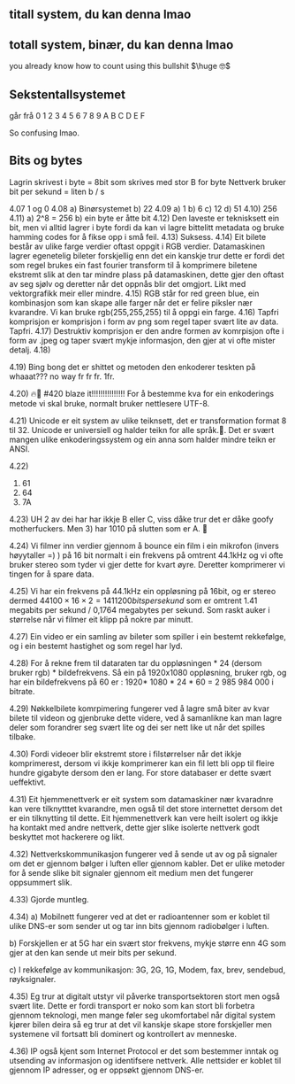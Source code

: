## titall system, du kan denna lmao
## totall system, binær, du kan denna lmao

you already know how to count using this bullshit
$\huge 🤓$



## Sekstentallsystemet
går frå
0
1
2
3
4
5
6
7
8
9
A
B
C
D
E
F


So confusing lmao.

## Bits og bytes
Lagrin skrivest i byte = 8bit som skrives med stor B for byte
Nettverk bruker bit per sekund = liten b / s

4.07
1 og 0
4.08
a) Binørsystemet
b) 22
4.09
a)
1
b) 6
c) 12
d) 51
4.10)
256
4.11)
a) 2^8 = 256
b) ein byte er åtte bit
4.12)
Den laveste er teknisksett ein bit, men vi alltid lagrer i byte fordi da kan vi lagre bittelitt metadata og bruke hamming codes for å fikse opp i små feil.
4.13)
Suksess.
4.14)
Eit bilete består av ulike farge verdier oftast oppgit i RGB verdier.
Datamaskinen lagrer egenetelig bileter forskjellig enn det ein kanskje trur dette er fordi det som regel brukes ein fast fourier transform til å komprimere biletene ekstremt slik at den tar mindre plass på datamaskinen, dette gjer den oftast av seg sjølv og deretter når det oppnås blir det omgjort. Likt med vektorgrafikk meir eller mindre.
4.15)
RGB står for red green blue, ein kombinasjon som kan skape alle farger når det er felire piksler nær kvarandre. Vi kan bruke rgb(255,255,255) til å oppgi ein farge.
4.16)
Tapfri komprisjon er komprisjon i form av png som regel taper svært lite av data. Tapfri. 
4.17)
Destruktiv komprisjon er den andre formen av komrpisjon ofte i form av .jpeg og taper svært mykje informasjon, den gjer at vi ofte mister detalj.
4.18)

4.19)
Bing bong det er shittet og metoden den enkoderer teskten på whaaat??? no way fr fr fr.
1fr.

4.20)
🔥💨 #420 blaze it!!!!!!!!!!!!!!!
For å bestemme kva for ein enkoderings metode vi skal bruke, normalt bruker nettlesere UTF-8.

4.21)
Unicode er eit system av ulike teiknsett, det er transformation format 8 til 32. Unicode er universiell og halder teikn for alle språk.🤯.
Det er svært mangen ulike enkoderingssystem og ein anna som halder mindre teikn er ANSI.

4.22)
1) 61
2) 64
3) 7A


4.23) 
UH 2 av dei har har ikkje B eller C, viss dåke trur det er dåke goofy motherfuckers.
Men 3) har 1010 på slutten som er A. 🤯 

4.24)
Vi filmer inn verdier gjennom å bounce ein film i ein mikrofon (invers høyytaller =) ) på 16 bit normalt i ein frekvens på omtrent 44.1kHz og vi ofte bruker stereo som tyder vi gjer dette for kvart øyre. Deretter komprimerer vi tingen for å spare data.

4.25)
Vi har ein frekvens på 44.1kHz ein oppløsning på 16bit, og er stereo dermed $44100\times16\times2=1411200 bits per sekund$
som er omtrent 1.41 megabits per sekund / 0,1764 megabytes per sekund. Som raskt auker i størrelse når vi filmer eit klipp på nokre par minutt.


4.27)
Ein video er ein samling av bileter som spiller i ein bestemt rekkefølge, og i ein bestemt hastighet og som regel har lyd.

4.28) 
For å rekne frem til dataraten tar du oppløsningen * 24 (dersom bruker rgb) * bildefrekvens. Så ein på 1920x1080 oppløsning, bruker rgb, og har ein bildefrekvens på 60 er : 1920* 1080 * 24 * 60 = 2 985 984 000 i bitrate.

4.29)
Nøkkelbilete komrpimering fungerer ved å lagre små biter av kvar bilete til videon og gjenbruke dette videre, ved å samanlikne kan man lagre deler som forandrer seg svært lite og dei ser nett like ut når det spilles tilbake.

4.30)
Fordi videoer blir ekstremt store i filstørrelser når det ikkje komprimerest, dersom vi ikkje komprimerer kan ein fil lett bli opp til fleire hundre gigabyte dersom den er lang.  For store databaser er dette svært ueffektivt. 

4.31)
Eit hjemmenettverk er eit system som datamaskiner nær kvaradnre kan vere tilknytttet kvarandre, men også til det store internettet dersom det er ein tilknytting til dette. Eit hjemmenettverk kan vere heilt isolert og ikkje ha kontakt med andre nettverk, dette gjer slike isolerte nettverk godt beskyttet mot hackerere og likt.

4.32)
Nettverkskommunikasjon fungerer ved å sende ut av og på signaler om det er gjennom bølger i luften eller gjennom kabler. Det er ulike metoder for å sende slike bit signaler gjennom eit medium men det fungerer oppsummert slik.

4.33)
Gjorde muntleg.

4.34)
a)
Mobilnett fungerer ved at det er radioantenner som er koblet til ulike DNS-er som sender ut og tar inn bits gjennom radiobølger i luften.

b)
Forskjellen  er at 5G har ein svært stor frekvens, mykje større enn 4G som gjer at den kan sende ut meir bits per sekund.

c)
I rekkefølge av kommunikasjon:
3G, 2G, 1G, Modem, fax, brev, sendebud, røyksignaler.

4.35)
Eg trur at digitalt utstyr vil påverke transportsektoren stort men også svært lite. Dette er fordi transport er noko som kan stort bli forbetra gjennom teknologi, men mange føler seg ukomfortabel når digital system kjører bilen deira så eg trur at det vil kanskje skape store forskjeller men systemene vil fortsatt bli dominert og kontrollert av menneske.


4.36)
IP også kjent som Internet Protocol er det som bestemmer inntak og utsending av informasjon og identifsere nettverk. Alle nettsider er koblet til gjennom IP adresser, og er oppsøkt gjennom DNS-er.
